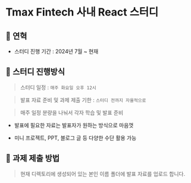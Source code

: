 # Tmax Fintech 사내 React 스터디

## 📌 연혁

- 스터디 진행 기간 : 2024년 7월 ~ 현재

## 📌 스터디 진행방식

> 스터디 일정 : `매주 화요일 오후 12시`

> 발표 자료 준비 및 과제 제출 기한 : `스터디 전까지 자율적으로`

> 매주 일정 분량을 나눠서 각자 학습 및 발표 준비

- 발표에 필요한 자료는 발표자가 원하는 방식으로 마음껏

- 미니 프로젝트, PPT, 블로그 글 등 다양한 수단 활용 가능

## 📌 과제 제출 방법

> 현재 디렉토리에 생성되어 있는 본인 이름 폴더에 발표 자료를 업로드 합니다.

